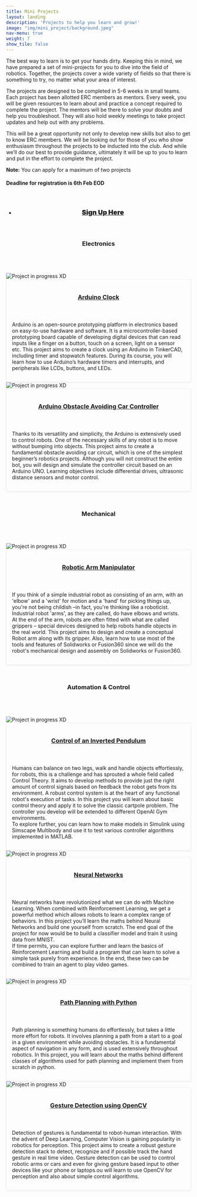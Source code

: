 ```yaml
---
title: Mini Projects
layout: landing
description: 'Projects to help you learn and grow!'
image: "img/mini_project/background.jpeg"
nav-menu: true
weight: 7
show_tile: false
---
```

<head>
<link rel="stylesheet" href="https://maxcdn.bootstrapcdn.com/font-awesome/4.7.0/css/font-awesome.min.css">
<link rel="stylesheet" href="https://cdnjs.cloudflare.com/ajax/libs/font-awesome/4.7.0/css/font-awesome.min.css">
<meta name="viewport" content="width=device-width, initial-scale=1">
<style>
#div1 {
  font-size:15px;
}
#div2 {
  font-size:15px;
  }
#div3 {
  font-size:15px;
  }
#div4 {
  font-size:15px;
  }
#div5 {
  font-size:15px;
  }
#div6 {
  font-size:15px;
  }
#div7 {
  font-size:15px;
  }
#div8 {
  font-size:15px;
  }
.sign {
  font-size: 18px;
  font-weight: 900;
  -webkit-transform: perspective(1px) translateZ(0);
  transform: perspective(1px) translateZ(0);
  -webkit-transition-duration: 0.5s;
  transition-duration: 0.5s;
}
.sign:hover, .sign:focus, .sign:active {
	background-color: #FFFFFF !important;
	color: black !important;
  -webkit-transform: scale(1.1);
  transform: scale(1.1);
  -webkit-transition-timing-function: cubic-bezier(0.47, 2.02, 0.31, -0.36);
  transition-timing-function: cubic-bezier(0.47, 2.02, 0.31, -0.36);
}
.odd {
  display: inline-block;
  vertical-align: middle;
  -webkit-transform: perspective(1px) translateZ(0);
  transform: perspective(1px) translateZ(0);
  -webkit-transition-duration: 0.3s;
  transition-duration: 0.3s;
  -webkit-transition-property: box-shadow;
  transition-property: box-shadow;
  padding: 15px;
  border: 1px solid #eee;
  box-shadow: rgba(0, 0, 0, 0.06) 0px 2px 4px;
  transition: all .3s ease-in-out;
}
.odd:hover, .odd:focus, .odd:active {
  transform: translate3d(-5px, 0px, 0px);
  box-shadow: inset 0 0 0 4px white, 0 0 1px rgba(0, 0, 0, 0);
}
@media screen and (min-width: 651px) {
  .odd:hover, .odd:focus, .odd:active {
  transform: translate3d(-5px, 0px, 0px);
  box-shadow: inset 0 0 0 4px white, 0 0 1px rgba(0, 0, 0, 0);
}}
  @media screen and (max-width: 650px) {
	  .odd:hover, .odd:focus, .odd:active {
  transform: translate3d(0px, -5px, 0px);
  box-shadow: inset 0 0 0 4px white, 0 0 1px rgba(0, 0, 0, 0);
}}
.even {
  display: inline-block;
  vertical-align: middle;
  -webkit-transform: perspective(1px) translateZ(0);
  transform: perspective(1px) translateZ(0);
  -webkit-transition-duration: 0.3s;
  transition-duration: 0.3s;
  -webkit-transition-property: box-shadow;
  transition-property: box-shadow;
  padding: 15px;
  border: 1px solid #eee; 
  box-shadow: rgba(0, 0, 0, 0.06) 0px 2px 4px;
  transition: all .3s ease-in-out;
}
.even:hover, .even:focus, .even:active {
  transform: translate3d(5px, 0px, 0px);
  box-shadow: inset 0 0 0 4px white, 0 0 1px rgba(0, 0, 0, 0);
}
@media screen and (min-width: 651px) {
  .even:hover, .even:focus, .even:active {
  transform: translate3d(5px, 0px, 0px);
  box-shadow: inset 0 0 0 4px white, 0 0 1px rgba(0, 0, 0, 0);
}}
  @media screen and (max-width: 650px) {
	  .even:hover, .even:focus, .even:active {
  transform: translate3d(0px, -5px, 0px);
  box-shadow: inset 0 0 0 4px white, 0 0 1px rgba(0, 0, 0, 0);
}}
</style>
</head>

<section id="one">
    <div class="inner">

<div class="row">
	<div class="12u 12u$(small)">
		<p>The best way to learn is to get your hands dirty. Keeping this in mind, we have prepared a set of mini-projects for you to dive into the field of robotics. Together, the projects cover a wide variety of fields so that there is something to try, no matter what your area of interest.</p>
	    <p>The projects are designed to be completed in 5-6 weeks in small teams. Each project has been allotted ERC members as mentors. Every week, you will be given resources to learn about and practice a concept required to complete the project. The mentors will be there to solve your doubts and help you troubleshoot. They will also hold weekly meetings to take project updates and help out with any problems.</p>
        <p>This will be a great opportunity not only to develop new skills but also to get to know ERC members. We will be looking out for those of you who show enthusiasm throughout the projects to be inducted into the club. And while we’ll do our best to provide guidance, ultimately it will be up to you to learn and put in the effort to complete the project.</p>
		<!-- <h4>Mini Projects will be announced soon. Stay tuned!</h4> -->
        <p><b>Note:</b> You can apply for a maximum of two projects</p>
		<h4>Deadline for registration is 6th Feb EOD</h4>
	</div>
</div>
</div>

<div id="main">

<section id="two" class="spotlights">

<div class='inner' style="padding:0px !important; padding-top:2em !important;">
<center>
<ul class="actions">
<li><a href="https://forms.gle/wDtSEFP1NX7MLDww8" target="blank" class="button sign">Sign Up Here</a></li>
</ul>
</center>
</div>

<div class="inner" style="padding:2em 0 1em 0 !important; ">
<header class="major">
<h1>Electronics</h1>
</header>
</div>
    <section>
		<a class="image">
			<img src="img/mini_project/Arduino_clock.jpeg" alt="Project in progress XD" data-position="center center" />
		</a>
		<div class="content odd">
			<div class="inner">
				<header class="major">
					<h3><a href="https://docs.google.com/document/d/10LeVVtVNWnBgMhgU84Z2oGA4M6-1BIDu/edit?usp=sharing&ouid=117135132165375439936&rtpof=true&sd=true" target="blank"> Arduino Clock <div id="div1" class="fa"></div></a></h3>
				</header>
				<p>Arduino is an open-source prototyping platform in electronics based on easy-to-use hardware and software. It is a microcontroller-based prototyping board capable of developing digital devices that can read inputs like a finger on a button, touch on a screen, light on a sensor etc. This project aims to create a clock using an Arduino in TinkerCAD, including timer and stopwatch features. During its course, you will learn how to use Arduino’s hardware timers and interrupts, and peripherals like LCDs, buttons, and LEDs.
				</p>
			</div>
		</div>
	</section>
    <section>
		<a class="image">
			<img src="img/mini_project/Arduino_car.jpeg" alt="Project in progress XD" data-position="center center" />
		</a>
		<div class="content even">
			<div class="inner">
				<header class="major">
					<h3><a href="https://docs.google.com/document/d/1vUBBhniTciG8jZuReF4dQ_6z7lt2MmFr/edit?usp=sharing&ouid=117135132165375439936&rtpof=true&sd=true" target="blank">Arduino Obstacle Avoiding Car Controller <div id="div2" class="fa"></div></a></h3>
				</header>
				<p>Thanks to its versatility and simplicity, the Arduino is extensively used to control robots. One of the necessary skills of any robot is to move without bumping into objects. This project aims to create a fundamental obstacle avoiding car circuit, which is one of the simplest beginner’s robotics projects. Although you will not construct the entire bot, you will design and simulate the controller circuit based on an Arduino UNO. Learning objectives include differential drives, ultrasonic distance sensors and motor control.
                </p>
			</div>
		</div>
	</section>

<div class="inner" style="padding:2em 0 1em 0 !important; ">
<header class="major">
<h1>Mechanical</h1>
</header>
</div>
	<!-- <section>
		<a class="image">
			<img src="img/mini_project/chebyshev_lambda.jpeg" alt="Project in progress XD" data-position="center center" />
		</a>
		<div class="content even">
			<div class="inner">
				<header class="major">
					<h3><a href="https://docs.google.com/document/d/1aItefm6bpi3_RwD4nP8uSgtvWNJuPpbdZpNd8SqzVJw/edit?usp=sharing" target="blank">Chebyshev Lambda Mechanism <div id="div3" class="fa"></div></a></h3>
				</header>
				<p>A mechanical linkage is an assembly of bodies connected to manage forces and movement. A kinematic chain, in which one link is fixed or stationary, is called a mechanism. Linkages are an integral part of robotics; the skeletons of robotic systems are examples of spatial linkages. This project aims to design and create a walking robot based on Chebyshev Lambda Mechanism. Also, learn how to use most of the tools and features of Solidworks or Fusion360 since we will do the robot’s mechanical design and assembly on Solidworks or Fusion360.
				</p>
			</div>
		</div>
	</section> -->
    <section>
		<a class="image">
			<img src="img/mini_project/robot_gripper.jpeg" alt="Project in progress XD" data-position="center center" />
		</a>
		<div class="content odd">
			<div class="inner">
				<header class="major">
					<h3><a href="https://docs.google.com/document/d/13n0jSDO6e6RT3AiiZa6HJn5OyKKXxXtP/edit?usp=sharing&ouid=117135132165375439936&rtpof=true&sd=true" target="blank">Robotic Arm Manipulator <div id="div3" class="fa"></div></a></h3>
				</header>
				<p>If you think of a simple industrial robot as consisting of an arm, with an 'elbow' and a 'wrist' for motion and a 'hand' for picking things up, you're not being childish –in fact, you're thinking like a roboticist. Industrial robot 'arms', as they are called, do have elbows and wrists. At the end of the arm, robots are often fitted with what are called grippers – special devices designed to help robots handle objects in the real world. This project aims to design and create a conceptual Robot arm along with its gripper. Also, learn how to use most of the tools and features of Solidworks or Fusion360 since we will do the robot's mechanical design and assembly on Solidworks or Fusion360.
                </p>
			</div>
		</div>
	</section>

<div class="inner" style="padding:2em 0 1em 0 !important; ">
<header class="major">
<h1>Automation & Control</h1>
</header>
</div>
    <section>
		<a class="image">
			<img src="img/mini_project/cart_pole.jpeg" alt="Project in progress XD" data-position="center center" />
		</a>
		<div class="content odd">
			<div class="inner">
				<header class="major">
					<h3><a href="https://docs.google.com/document/d/1N2oO3CjYPJTGYgPVC-Z7QHU6UHD5RuveiNPC4s5tdmo/edit?usp=sharing" target="blank">Control of an Inverted Pendulum <div id="div4" class="fa"></div></a></h3>
				</header>
				<p>Humans can balance on two legs, walk and handle objects effortlessly, for robots, this is a challenge and has sprouted a whole field called Control Theory. It aims to develop methods to provide just the right amount of control signals based on feedback the robot gets from its environment. A robust control system is at the heart of any functional robot's execution of tasks. In this project you will learn about basic control theory and apply it to solve the classic cartpole problem. The controller you develop will be extended to different OpenAI Gym environments.<br>To explore further, you can learn how to make models in Simulink using Simscape Multibody and use it to test various controller algorithms implemented in MATLAB.
                </p>
			</div>
		</div>
	</section>
    <section>
		<a class="image">
			<img src="img/mini_project/neural_net.jpg" alt="Project in progress XD" data-position="center center" />
		</a>
		<div class="content even">
			<div class="inner">
				<header class="major">
					<h3><a href="https://docs.google.com/document/d/120EX91xE7WVyu_SH0MqE7NbywrvYHnTC/edit?usp=sharing&ouid=117135132165375439936&rtpof=true&sd=true" target="blank">Neural Networks <div id="div5" class="fa"></div></a></h3>
				</header>
				<p>Neural networks have revolutionized what we can do with Machine Learning. When combined with Reinforcement Learning, we get a powerful method which allows robots to learn a complex range of behaviors. In this project you’ll learn the maths behind Neural Networks and build one yourself from scratch. The end goal of the project for now would be to build a classifier model and train it using data from MNIST.<br> If time permits, you can explore further and learn the basics of Reinforcement Learning and build a program that can learn to solve a simple task purely from experience. In the end, these two can be combined to train an agent to play video games.
                </p>
			</div>
		</div>
	</section>
    <section>
		<a class="image">
			<img src="img/mini_project/path.jpg" alt="Project in progress XD" data-position="center center" />
		</a>
		<div class="content odd">
			<div class="inner">
				<header class="major">
					<h3><a href="https://docs.google.com/document/d/1aEIovQJbHvAXuEw0_xKBt5utni-JQ9tz/edit?usp=sharing&ouid=117135132165375439936&rtpof=true&sd=true" target="blank">Path Planning with Python <div id="div6" class="fa"></div></a></h3>
				</header>
				<p>Path planning is something humans do effortlessly, but takes a little more effort for robots. It involves planning a path from a start to a goal in a given environment while avoiding obstacles. It is a fundamental aspect of navigation in any form, and is used extensively throughout robotics. In this project, you will learn about the maths behind different classes of algorithms used for path planning and implement them from scratch in python.
                </p>
			</div>
		</div>
	</section>
    <section>
		<a class="image">
			<img src="img/mini_project/object_detection.jpeg" alt="Project in progress XD" data-position="center center" />
		</a>
		<div class="content even">
			<div class="inner">
				<header class="major">
					<h3><a href="https://docs.google.com/document/d/18tLlNbXraV3ngXvOxCK11MvWRfBo2ACQt-UgswWxE48/edit#heading=h.gjdgxs" target="blank">Gesture Detection using OpenCV <div id="div7" class="fa"></div></a></h3>
				</header>
				<p>Detection of gestures is fundamental to robot-human interaction. With the advent of Deep Learning, Computer Vision is gaining popularity in robotics for perception. This project aims to create a robust gesture detection stack to detect, recognize and if possible track the hand gesture in real time video. Gesture detection can be used to control robotic arms or cars and even for giving gesture based input to other devices like your phone or laptops.ou will learn to use OpenCV for perception and also about simple control algorithms.
                </p>
			</div>
		</div>
	</section>
</section>
</div>
<script>
function brakechain() {
  var a;
  a = document.getElementById("div1");
  a.innerHTML = "&#xf0c1;";
  setTimeout(function () {
      a.innerHTML = "&#xf127;";
    }, 1000);
  var b;
  b = document.getElementById("div2");
  b.innerHTML = "&#xf0c1;";
  setTimeout(function () {
      b.innerHTML = "&#xf127;";
    }, 1000);
	  var c;
  c = document.getElementById("div3");
  c.innerHTML = "&#xf0c1;";
  setTimeout(function () {
      c.innerHTML = "&#xf127;";
    }, 1000);
	  var d;
  d = document.getElementById("div4");
  d.innerHTML = "&#xf0c1;";
  setTimeout(function () {
      d.innerHTML = "&#xf127;";
    }, 1000);
	  var e;
  e = document.getElementById("div5");
  e.innerHTML = "&#xf0c1;";
  setTimeout(function () {
      e.innerHTML = "&#xf127;";
    }, 1000);
	  var f;
  f = document.getElementById("div6");
  f.innerHTML = "&#xf0c1;";
  setTimeout(function () {
      f.innerHTML = "&#xf127;";
    }, 1000);
	  var g;
  g = document.getElementById("div7");
  g.innerHTML = "&#xf0c1;";
  setTimeout(function () {
      g.innerHTML = "&#xf127;";
    }, 1000);
	  var h;
  h = document.getElementById("div8");
  h.innerHTML = "&#xf0c1;";
  setTimeout(function () {
      h.innerHTML = "&#xf127;";
    }, 1000);
}
brakechain();
setInterval(brakechain, 2000);
</script>
